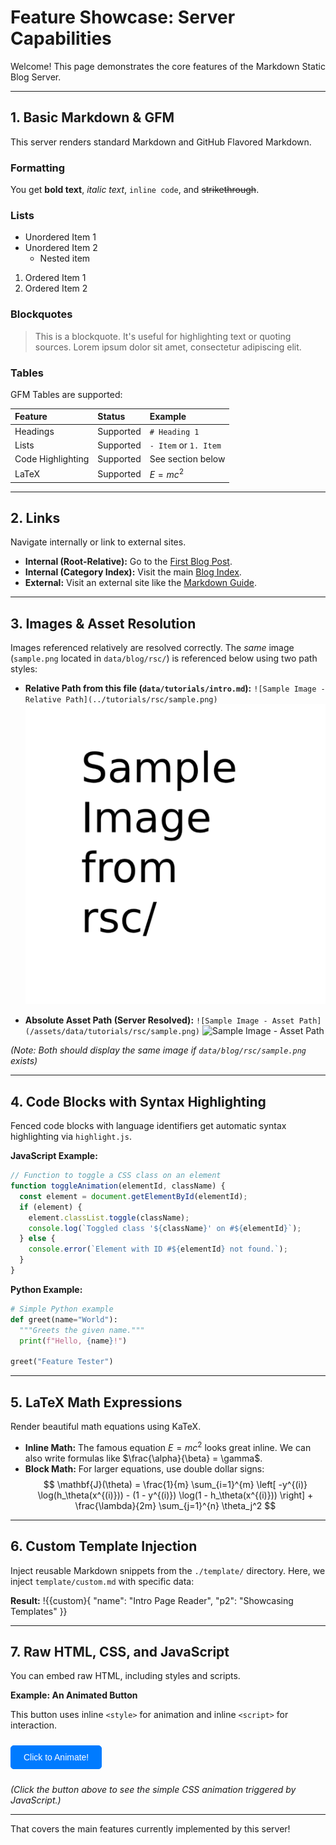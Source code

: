 # Feature Showcase: Server Capabilities

Welcome! This page demonstrates the core features of the Markdown Static Blog Server.

---

## 1. Basic Markdown & GFM

This server renders standard Markdown and GitHub Flavored Markdown.

### Formatting
You get **bold text**, *italic text*, `inline code`, and ~~strikethrough~~.

### Lists
*   Unordered Item 1
*   Unordered Item 2
    *   Nested item

1.  Ordered Item 1
2.  Ordered Item 2

### Blockquotes
> This is a blockquote. It's useful for highlighting text or quoting sources. Lorem ipsum dolor sit amet, consectetur adipiscing elit.

### Tables
GFM Tables are supported:

| Feature          | Status      | Example                  |
| :--------------- | :---------- | :----------------------- |
| Headings         | Supported   | `# Heading 1`            |
| Lists            | Supported   | `- Item` or `1. Item`    |
| Code Highlighting| Supported   | See section below        |
| LaTeX            | Supported   | $E=mc^2$                 |

---

## 2. Links

Navigate internally or link to external sites.

*   **Internal (Root-Relative):** Go to the [First Blog Post](/blog/post1).
*   **Internal (Category Index):** Visit the main [Blog Index](/blog).
*   **External:** Visit an external site like the [Markdown Guide](https://www.markdownguide.org/).

---

## 3. Images & Asset Resolution

Images referenced relatively are resolved correctly. The *same* image (`sample.png` located in `data/blog/rsc/`) is referenced below using two path styles:

*   **Relative Path from this file (`data/tutorials/intro.md`):**
    `![Sample Image - Relative Path](../tutorials/rsc/sample.png)`
    ![Sample Image - Relative Path](../tutorials/rsc/sample.png)

*   **Absolute Asset Path (Server Resolved):**
    `![Sample Image - Asset Path](/assets/data/tutorials/rsc/sample.png)`
    ![Sample Image - Asset Path](/assets/data/tutorials/rsc/sample.png)

*(Note: Both should display the same image if `data/blog/rsc/sample.png` exists)*

---

## 4. Code Blocks with Syntax Highlighting

Fenced code blocks with language identifiers get automatic syntax highlighting via `highlight.js`.

**JavaScript Example:**
```javascript
// Function to toggle a CSS class on an element
function toggleAnimation(elementId, className) {
  const element = document.getElementById(elementId);
  if (element) {
    element.classList.toggle(className);
    console.log(`Toggled class '${className}' on #${elementId}`);
  } else {
    console.error(`Element with ID #${elementId} not found.`);
  }
}
```

**Python Example:**
```python
# Simple Python example
def greet(name="World"):
  """Greets the given name."""
  print(f"Hello, {name}!")

greet("Feature Tester")
```

---

## 5. LaTeX Math Expressions

Render beautiful math equations using KaTeX.

*   **Inline Math:** The famous equation $E = mc^2$ looks great inline. We can also write formulas like $\frac{\alpha}{\beta} = \gamma$.
*   **Block Math:** For larger equations, use double dollar signs:
    $$
    \mathbf{J}(\theta) = \frac{1}{m} \sum_{i=1}^{m} \left[ -y^{(i)} \log(h_\theta(x^{(i)})) - (1 - y^{(i)}) \log(1 - h_\theta(x^{(i)})) \right] + \frac{\lambda}{2m} \sum_{j=1}^{n} \theta_j^2
    $$

---

## 6. Custom Template Injection

Inject reusable Markdown snippets from the `./template/` directory. Here, we inject `template/custom.md` with specific data:

**Result:**
!{{custom}{ "name": "Intro Page Reader", "p2": "Showcasing Templates" }}

---

## 7. Raw HTML, CSS, and JavaScript

You can embed raw HTML, including styles and scripts.

**Example: An Animated Button**

This button uses inline `<style>` for animation and inline `<script>` for interaction.

<style>
  /* Basic button style */
  .feature-button {
    padding: 10px 20px;
    font-size: 1em;
    cursor: pointer;
    border: 1px solid #007bff;
    background-color: #007bff;
    color: white;
    border-radius: 5px;
    transition: background-color 0.3s ease, transform 0.1s ease;
    margin: 10px 0;
  }

  .feature-button:hover {
    background-color: #0056b3;
  }

  .feature-button:active {
    transform: scale(0.98);
  }

  /* Simple pulse animation class */
  .pulse-animation {
    animation: pulse 0.8s infinite alternate;
  }

  @keyframes pulse {
    0% {
      transform: scale(1);
      box-shadow: 0 0 0 0 rgba(0, 123, 255, 0.7);
    }
    70% {
      transform: scale(1.05);
      box-shadow: 0 0 10px 10px rgba(0, 123, 255, 0);
    }
    100% {
      transform: scale(1);
      box-shadow: 0 0 0 0 rgba(0, 123, 255, 0);
    }
  }
</style>

<!-- The HTML Button -->
<button id="animated-button" class="feature-button">Click to Animate!</button>

<!-- The JavaScript -->
<script>
  // Ensure the DOM is loaded before adding the listener
  document.addEventListener('DOMContentLoaded', () => {
    const button = document.getElementById('animated-button');
    if (button) {
      button.addEventListener('click', () => {
        // Toggle the animation class
        button.classList.toggle('pulse-animation');

        // Update button text (optional)
        if (button.classList.contains('pulse-animation')) {
          button.textContent = 'Animating! Click to Stop';
        } else {
          button.textContent = 'Click to Animate!';
        }
        console.log('Button animation toggled.');
      });
    } else {
      console.error('Animated button not found on DOM load.');
    }
  });
</script>

*(Click the button above to see the simple CSS animation triggered by JavaScript.)*

---

That covers the main features currently implemented by this server!
